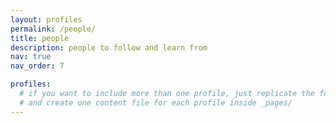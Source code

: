 ```yaml
---
layout: profiles
permalink: /people/
title: people
description: people to follow and learn from
nav: true
nav_order: 7

profiles:
  # if you want to include more than one profile, just replicate the following block
  # and create one content file for each profile inside _pages/
---
```

